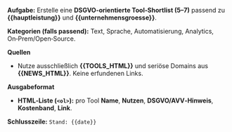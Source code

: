 <!-- File: prompts/tools_de.md -->
**Aufgabe:** Erstelle eine **DSGVO‑orientierte Tool‑Shortlist (5–7)** passend zu **{{hauptleistung}}** und **{{unternehmensgroesse}}**.

**Kategorien (falls passend):** Text, Sprache, Automatisierung, Analytics, On‑Prem/Open‑Source.

**Quellen**
- Nutze ausschließlich **{{TOOLS_HTML}}** und seriöse Domains aus **{{NEWS_HTML}}**. Keine erfundenen Links.

**Ausgabeformat**
- **HTML‑Liste (`<ol>`):** pro Tool **Name**, **Nutzen**, **DSGVO/AVV‑Hinweis**, **Kostenband**, **Link**.

**Schlusszeile:** `Stand: {{date}}`
